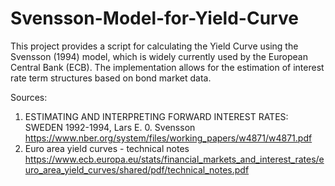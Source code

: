 # Svensson-Model-for-Yield-Curve
This project provides a script for calculating the Yield Curve using the Svensson (1994) model, which is widely currently used by the European Central Bank (ECB). The implementation allows for the estimation of interest rate term structures based on bond market data.

Sources:
1) ESTIMATING AND INTERPRETING FORWARD INTEREST RATES: SWEDEN 1992-1994, Lars E. 0. Svensson
https://www.nber.org/system/files/working_papers/w4871/w4871.pdf
2) Euro area yield curves - technical notes
https://www.ecb.europa.eu/stats/financial_markets_and_interest_rates/euro_area_yield_curves/shared/pdf/technical_notes.pdf
